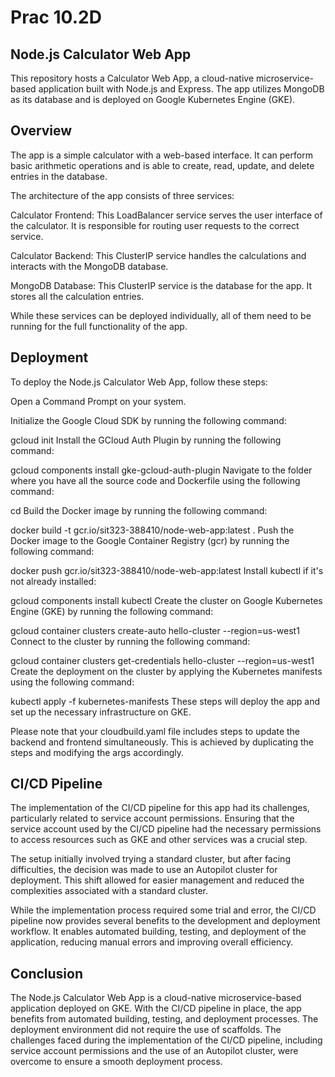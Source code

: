 # Prac 10.2D

## Node.js Calculator Web App
This repository hosts a Calculator Web App, a cloud-native microservice-based application built with Node.js and Express. The app utilizes MongoDB as its database and is deployed on Google Kubernetes Engine (GKE).

## Overview
The app is a simple calculator with a web-based interface. It can perform basic arithmetic operations and is able to create, read, update, and delete entries in the database.

The architecture of the app consists of three services:

Calculator Frontend: This LoadBalancer service serves the user interface of the calculator. It is responsible for routing user requests to the correct service.

Calculator Backend: This ClusterIP service handles the calculations and interacts with the MongoDB database.

MongoDB Database: This ClusterIP service is the database for the app. It stores all the calculation entries.

While these services can be deployed individually, all of them need to be running for the full functionality of the app.

## Deployment
To deploy the Node.js Calculator Web App, follow these steps:

Open a Command Prompt on your system.

Initialize the Google Cloud SDK by running the following command:

gcloud init
Install the GCloud Auth Plugin by running the following command:

gcloud components install gke-gcloud-auth-plugin
Navigate to the folder where you have all the source code and Dockerfile using the following command:

cd <path-to-folder>
Build the Docker image by running the following command:

docker build -t gcr.io/sit323-388410/node-web-app:latest .
Push the Docker image to the Google Container Registry (gcr) by running the following command:

docker push gcr.io/sit323-388410/node-web-app:latest
Install kubectl if it's not already installed:

gcloud components install kubectl
Create the cluster on Google Kubernetes Engine (GKE) by running the following command:

gcloud container clusters create-auto hello-cluster --region=us-west1
Connect to the cluster by running the following command:

gcloud container clusters get-credentials hello-cluster --region=us-west1
Create the deployment on the cluster by applying the Kubernetes manifests using the following command:

kubectl apply -f kubernetes-manifests
These steps will deploy the app and set up the necessary infrastructure on GKE.

Please note that your cloudbuild.yaml file includes steps to update the backend and frontend simultaneously. This is achieved by duplicating the steps and modifying the args accordingly.

## CI/CD Pipeline
The implementation of the CI/CD pipeline for this app had its challenges, particularly related to service account permissions. Ensuring that the service account used by the CI/CD pipeline had the necessary permissions to access resources such as GKE and other services was a crucial step.

The setup initially involved trying a standard cluster, but after facing difficulties, the decision was made to use an Autopilot cluster for deployment. This shift allowed for easier management and reduced the complexities associated with a standard cluster.

While the implementation process required some trial and error, the CI/CD pipeline now provides several benefits to the development and deployment workflow. It enables automated building, testing, and deployment of the application, reducing manual errors and improving overall efficiency.


## Conclusion
The Node.js Calculator Web App is a cloud-native microservice-based application deployed on GKE. With the CI/CD pipeline in place, the app benefits from automated building, testing, and deployment processes. The deployment environment did not require the use of scaffolds. The challenges faced during the implementation of the CI/CD pipeline, including service account permissions and the use of an Autopilot cluster, were overcome to ensure a smooth deployment process.
  
